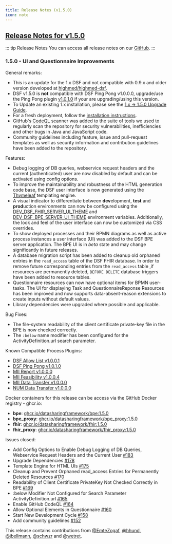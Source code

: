 ```yaml
---
title: Release Notes (v1.5.0)
icon: note
---
```


## [Release Notes for v1.5.0](https://github.com/datasharingframework/dsf/releases/tag/v1.5.0)

::: tip Release Notes
You can access all release notes on our [GitHub](https://github.com/datasharingframework/dsf/releases).
:::

### 1.5.0 - UI and Questionnaire Improvements
General remarks:
- This is an update for the 1.x DSF and not compatible with 0.9.x and older version developed at [highmed/highmed-dsf](https://github.com/highmed/highmed-dsf).
- DSF v1.5.0 is **not** compatible with DSF Ping Pong v1.0.0.0, upgrade/use the Ping Pong plugin [v1.0.1.0](https://github.com/datasharingframework/dsf-process-ping-pong/releases/tag/v1.0.1.0) if your are upgrading/using this version.
- To Update an existing 1.x installation, please see the [1.x -> 1.5.0 Upgrade Guide](https://dsf.dev/v1.5.0/maintain/upgrade-from-1.html).
- For a fresh deployment, follow the [installation instructions](https://dsf.dev/v1.5.0/maintain/install.html).
- GitHub's [CodeQL](https://codeql.github.com) scanner was added to the suite of tools we used to regularly scan the repository for security vulnerabilities, inefficiencies and other bugs in Java and JavaScript code.
- Community guidelines including feature, issue and pull-request templates as well as security information and contribution guidelines have been added to the repository.

Features:
- Debug logging of DB queries, webservice request headers and the current (authenticated) user are now disabled by default and can be activated using config options.
- To improve the maintainability and robustness of the HTML generation code base, the DSF user interface is now generated using the [Thymeleaf](https://www.thymeleaf.org) templating engine.
- A visual indicator to differentiate between **dev**elopment, **test** and **prod**uction environments can now be configured using the [DEV_DSF_FHIR_SERVER_UI_THEME](https://dsf.dev/stable/maintain/fhir/configuration.html#dev-dsf-fhir-server-ui-theme) and [DEV_DSF_BPE_SERVER_UI_THEME](https://dsf.dev/stable/maintain/fhir/configuration.html#dev-dsf-bpe-server-ui-theme) environment variables. Additionally, the look and feel of the user interface can now be customized via CSS overrides.
- To show deployed processes and their BPMN diagrams as well as active process instances a user interface (UI) was added to the DSF BPE server application. The BPE UI is in _beta_ state and may change significantly in future releases.
- A database migration script has been added to cleanup old orphaned entries in the `read_access` table of the DSF FHIR database. In order to remove future corresponding entries from the `read_access` table ,if resources are permanently deleted, `BEFORE DELETE` database triggers have been added to resource tables.
- Questionnaire resources can now have optional items for BPMN user-tasks. The UI for displaying Task and QuestionnaireReponse Resources has been improved and now supports data-absent-reason extensions to create inputs without default values.
- Library dependencies were upgraded where possible and applicable.

Bug Fixes:
- The file-system readability of the client certificate private-key file in the BPE is now checked correctly.
- The `:below` name modifier has been configured for the ActivityDefinition.url search parameter.

Known Compatible Process Plugins:
- [DSF Allow List v1.0.0.1](https://github.com/datasharingframework/dsf-process-allow-list/releases/tag/v1.0.0.1)
- [DSF Ping Pong v1.0.1.0](https://github.com/datasharingframework/dsf-process-ping-pong/releases/tag/v1.0.1.0)
- [MII Report v1.0.0.0](https://github.com/medizininformatik-initiative/mii-process-report/releases/tag/v1.0.0.0)
- [MII Feasibility v1.0.0.4](https://github.com/medizininformatik-initiative/mii-process-feasibility/releases/tag/v1.0.0.4)
- [MII Data Transfer v1.0.0.0](https://github.com/medizininformatik-initiative/mii-process-data-transfer/releases/tag/v1.0.0.0)
- [NUM Data Transfer v1.0.0.0](https://github.com/num-codex/codex-processes-ap1/releases/tag/v1.0.0.0)

Docker containers for this release can be access via the GitHub Docker registry - ghcr.io:
* **bpe**: [ghcr.io/datasharingframework/bpe:1.5.0](https://github.com/orgs/datasharingframework/packages/container/bpe/181872709?tag=1.5.0)
* **bpe_proxy**: [ghcr.io/datasharingframework/bpe_proxy:1.5.0](https://github.com/orgs/datasharingframework/packages/container/bpe_proxy/181867281?tag=1.5.0)
* **fhir**: [ghcr.io/datasharingframework/fhir:1.5.0](https://github.com/orgs/datasharingframework/packages/container/fhir/181870747?tag=1.5.0)
* **fhir_proxy**: [ghcr.io/datasharingframework/fhir_proxy:1.5.0](https://github.com/orgs/datasharingframework/packages/container/fhir_proxy/181866902?tag=1.5.0)

Issues closed:
- Add Config Options to Enable Debug Logging of DB Queries, Webservice Request Headers and the Current User  [#183](https://github.com/datasharingframework/dsf/issues/183)
- Upgrade Dependencies [#178](https://github.com/datasharingframework/dsf/issues/178)
- Template Engine for HTML UIs [#175](https://github.com/datasharingframework/dsf/issues/175)
- Cleanup and Prevent Orphaned read_access Entries for Permanently Deleted Resources [#170](https://github.com/datasharingframework/dsf/issues/170)
- Readability of Client Certificate PrivateKey Not Checked Correctly in BPE [#169](https://github.com/datasharingframework/dsf/issues/169)
- :below Modifier Not Configured for Search Parameter ActivityDefinition.url [#165](https://github.com/datasharingframework/dsf/issues/165)
- Enable GitHub CodeQL [#164](https://github.com/datasharingframework/dsf/issues/164)
- Allow Optional Elements in Questionnaire [#160](https://github.com/datasharingframework/dsf/issues/160)
- Start New Development Cycle [#158](https://github.com/datasharingframework/dsf/issues/158)
- Add community guidelines [#152](https://github.com/datasharingframework/dsf/issues/152)

This release contains contributions from [@EmteZogaf](https://github.com/EmteZogaf), [@hhund](https://github.com/hhund), [@jbellmann](https://github.com/jbellmann), [@schwzr](https://github.com/schwzr) and [@wetret](https://github.com/wetret).

